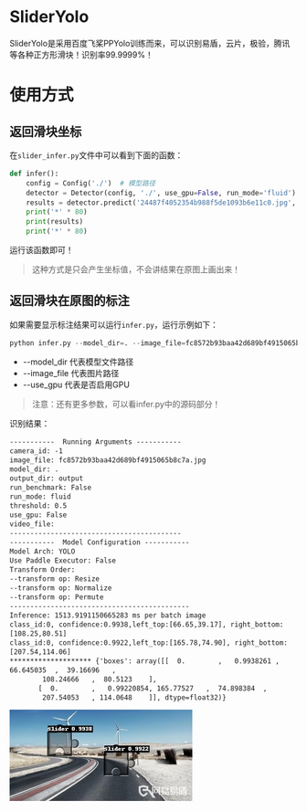 # SliderYolo
SliderYolo是采用百度飞桨PPYolo训练而来，可以识别易盾，云片，极验，腾讯等各种正方形滑块！识别率99.9999%！

# 使用方式

## 返回滑块坐标

在`slider_infer.py`文件中可以看到下面的函数：

```python
def infer():
    config = Config('./')  # 模型路径
    detector = Detector(config, './', use_gpu=False, run_mode='fluid')
    results = detector.predict('24487f4052354b988f5de1093b6e11c0.jpg', 0.5)  # 0.5 是阈值
    print('*' * 80)
    print(results)
    print('*' * 80)
```

运行该函数即可！

> 这种方式是只会产生坐标值，不会讲结果在原图上画出来！

## 返回滑块在原图的标注

如果需要显示标注结果可以运行`infer.py`，运行示例如下：

```python
python infer.py --model_dir=. --image_file=fc8572b93baa42d689bf4915065b8c7a.jpg --use_gpu=False
```

- --model_dir 代表模型文件路径 
- --image_file 代表图片路径
- --use_gpu 代表是否启用GPU 

> 注意：还有更多参数，可以看infer.py中的源码部分！

识别结果：

```
-----------  Running Arguments -----------
camera_id: -1
image_file: fc8572b93baa42d689bf4915065b8c7a.jpg
model_dir: .
output_dir: output
run_benchmark: False
run_mode: fluid
threshold: 0.5
use_gpu: False
video_file:
------------------------------------------
-----------  Model Configuration -----------
Model Arch: YOLO
Use Paddle Executor: False
Transform Order:
--transform op: Resize
--transform op: Normalize
--transform op: Permute
--------------------------------------------
Inference: 1513.9191150665283 ms per batch image
class_id:0, confidence:0.9938,left_top:[66.65,39.17], right_bottom:[108.25,80.51]
class_id:0, confidence:0.9922,left_top:[165.78,74.90], right_bottom:[207.54,114.06]
******************** {'boxes': array([[  0.        ,   0.9938261 ,  66.645035  ,  39.16696   ,
        108.24666   ,  80.5123    ],
       [  0.        ,   0.99220854, 165.77527   ,  74.898384  ,
        207.54053   , 114.0648    ]], dtype=float32)}
```

![fc8572b93baa42d689bf4915065b8c7a](https://github.com/EnjoyScraping/SliderYolo/blob/main/output/fc8572b93baa42d689bf4915065b8c7a.jpg)
